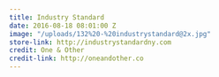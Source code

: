 ```yaml
---
title: Industry Standard
date: 2016-08-18 08:01:00 Z
image: "/uploads/132%20-%20industrystandard@2x.jpg"
store-link: http://industrystandardny.com
credit: One & Other
credit-link: http://oneandother.co
---
```


